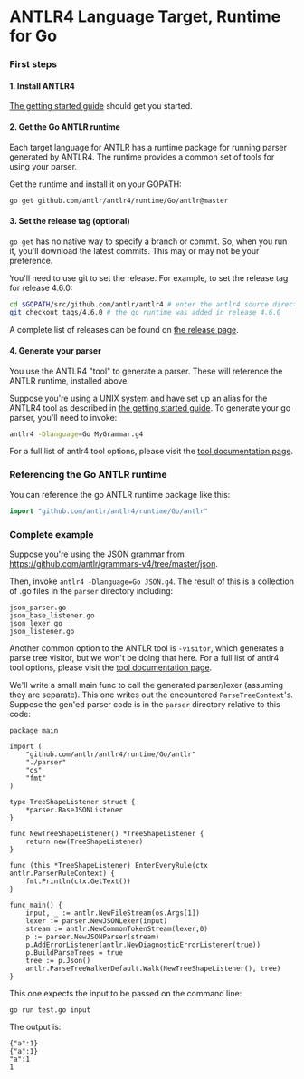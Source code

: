 # ANTLR4 Language Target, Runtime for Go

### First steps

#### 1. Install ANTLR4

[The getting started guide](getting-started.md) should get you started.

#### 2. Get the Go ANTLR runtime

Each target language for ANTLR has a runtime package for running parser generated by ANTLR4. The runtime provides a common set of tools for using your parser.

Get the runtime and install it on your GOPATH:

```bash
go get github.com/antlr/antlr4/runtime/Go/antlr@master
```

#### 3. Set the release tag (optional)

`go get` has no native way to specify a branch or commit. So, when you run it, you'll download the latest commits. This may or may not be your preference.

You'll need to use git to set the release. For example, to set the release tag for release 4.6.0:

```bash
cd $GOPATH/src/github.com/antlr/antlr4 # enter the antlr4 source directory
git checkout tags/4.6.0 # the go runtime was added in release 4.6.0
```

A complete list of releases can be found on [the release page](https://github.com/antlr/antlr4/releases).

#### 4. Generate your parser

You use the ANTLR4 "tool" to generate a parser. These will reference the ANTLR runtime, installed above.

Suppose you're using a UNIX system and have set up an alias for the ANTLR4 tool as described in [the getting started guide](getting-started.md). To generate your go parser, you'll need to invoke:

```bash
antlr4 -Dlanguage=Go MyGrammar.g4
```

For a full list of antlr4 tool options, please visit the [tool documentation page](tool-options.md).

### Referencing the Go ANTLR runtime

You can reference the go ANTLR runtime package like this:

```go
import "github.com/antlr/antlr4/runtime/Go/antlr"
```

### Complete example

Suppose you're using the JSON grammar from https://github.com/antlr/grammars-v4/tree/master/json.

Then, invoke `antlr4 -Dlanguage=Go JSON.g4`. The result of this is a collection of .go files in the `parser` directory including:
```
json_parser.go
json_base_listener.go
json_lexer.go
json_listener.go
```

Another common option to the ANTLR tool is `-visitor`, which generates a parse tree visitor, but we won't be doing that here. For a full list of antlr4 tool options, please visit the [tool documentation page](tool-options.md).

We'll write a small main func to call the generated parser/lexer (assuming they are separate). This one writes out the encountered `ParseTreeContext`'s. Suppose the gen'ed parser code is in the `parser` directory relative to this code:

```golang
package main

import (
	"github.com/antlr/antlr4/runtime/Go/antlr"
	"./parser"
	"os"
	"fmt"
)

type TreeShapeListener struct {
	*parser.BaseJSONListener
}

func NewTreeShapeListener() *TreeShapeListener {
	return new(TreeShapeListener)
}

func (this *TreeShapeListener) EnterEveryRule(ctx antlr.ParserRuleContext) {
	fmt.Println(ctx.GetText())
}

func main() {
	input, _ := antlr.NewFileStream(os.Args[1])
	lexer := parser.NewJSONLexer(input)
	stream := antlr.NewCommonTokenStream(lexer,0)
	p := parser.NewJSONParser(stream)
	p.AddErrorListener(antlr.NewDiagnosticErrorListener(true))
	p.BuildParseTrees = true
	tree := p.Json()
	antlr.ParseTreeWalkerDefault.Walk(NewTreeShapeListener(), tree)
}
```

This one expects the input to be passed on the command line:

```
go run test.go input
```

The output is:

```
{"a":1}
{"a":1}
"a":1
1
```
